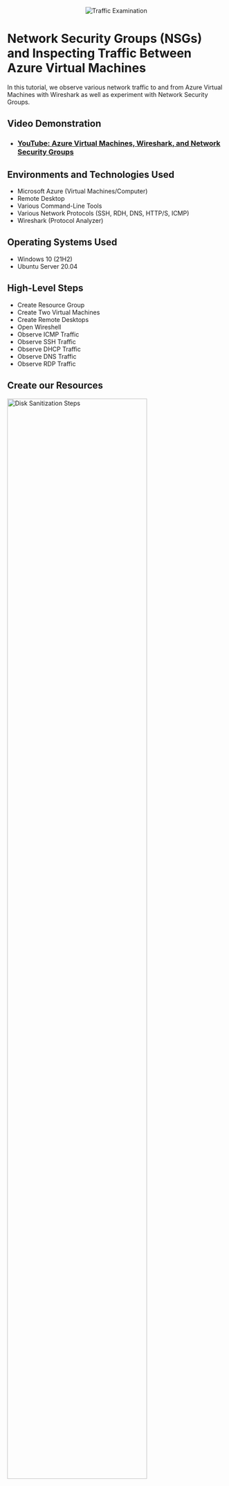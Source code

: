 <p align="center">
<img src="https://i.imgur.com/Ua7udoS.png" alt="Traffic Examination"/>
</p>

<h1>Network Security Groups (NSGs) and Inspecting Traffic Between Azure Virtual Machines</h1>
In this tutorial, we observe various network traffic to and from Azure Virtual Machines with Wireshark as well as experiment with Network Security Groups. <br />


<h2>Video Demonstration</h2>

- ### [YouTube: Azure Virtual Machines, Wireshark, and Network Security Groups](https://www.youtube.com)

<h2>Environments and Technologies Used</h2>

- Microsoft Azure (Virtual Machines/Computer)
- Remote Desktop
- Various Command-Line Tools
- Various Network Protocols (SSH, RDH, DNS, HTTP/S, ICMP)
- Wireshark (Protocol Analyzer)

<h2>Operating Systems Used </h2>

- Windows 10 (21H2)
- Ubuntu Server 20.04

<h2>High-Level Steps</h2>

- Create Resource Group
- Create Two Virtual Machines
- Create Remote Desktops
- Open Wireshell
- Observe ICMP Traffic
- Observe SSH Traffic
- Observe DHCP Traffic
- Observe DNS Traffic
- Observe RDP Traffic

<h2>Create our Resources</h2>

<p>
<img src="https://learn.microsoft.com/en-us/azure/azure-resource-manager/management/media/manage-resource-groups-portal/manage-resource-groups-add-group.png" height="80%" width="80%" alt="Disk Sanitization Steps"/>
</p>
<p>
  
- Create a Resource Group in Microsoft Azure. 
- Create the Windows 10 Virtual Machine (VM).
- While creating the VM, select the previously created Resource Group
- While creating the VM, allow it to create a new Virtual Network (Vnet) and Subnet
- Create another VM with Linux (Ubuntu).
- While create the VM, select the previously created Resource Group and Vnet
- Observe Your Virtual Network within Network Watcher

</p>
<br />

<h2>Observe ICMP Traffic</h2>

<p>
<img src="https://i.stack.imgur.com/WLtCX.png" height="80%" width="80%" alt="Photo of icmp traffic"/>
</p>
<p>

- Use Remote Desktop to connect to your Windows 10 Virtual Machine
- Within your Windows 10 Virtual Machine, Install Wireshark
- Open Wireshark and filter for ICMP traffic only
- Retrieve the private IP address of the Ubuntu VM and attempt to ping it from within the Windows 10 VM
- Observe ping requests and replies within WireShark
- From The Windows 10 VM, open command line or PowerShell and attempt to ping a public website (such as www.google.com) and observe the traffic in WireShark
- Initiate a perpetual/non-stop ping from your Windows 10 VM to your Ubuntu VM
- Open the Network Security Group your Ubuntu VM is using and disable incoming (inbound) ICMP traffic
- Back in the Windows 10 VM, observe the ICMP traffic in WireShark and the command line Ping activity
- Re-enable ICMP traffic for the Network Security Group your Ubuntu VM is using
- Back in the Windows 10 VM, observe the ICMP traffic in WireShark and the command line Ping activity (should start working)
- Stop the ping activity


<h2>Observe SSH Traffic</h2>

<p>
<img src="https://iotechonline.com/wp-content/uploads/2020/10/wireshark-screenshot.webp" height="80%" width="80%" alt="Photo of rdp traffic ssh"/>
</p>
<p>
  
- Back in Wireshark, filter for SSH traffic only
- From your Windows 10 VM, “SSH into” your Ubuntu Virtual Machine (via its private IP address)
- Type commands (username, pwd, etc) into the linux SSH connection and observe SSH traffic spam in WireShark
- Exit the SSH connection by typing ‘exit’ and pressing [Enter]

<h2>Observe DHCP Traffic</h2>

<p>
<img src="https://www.petermstewart.net/wp-content/uploads/2020/07/dhcp-q01-01.png" height="80%" width="80%" alt="Photo of dhcp traffic"/>
</p>
<p>
  
- Back in Wireshark, filter for DHCP traffic only
- From your Windows 10 VM, attempt to issue your VM a new IP address from the command line (ipconfig /renew)
- Observe the DHCP traffic appearing in WireShark

  
<h2>Observe DNS Traffic</h2>

<p>
<img src="https://www.petermstewart.net/wp-content/uploads/2020/07/dhcp-q01-01.png" height="80%" width="80%" alt="Photo of dns traffic"/>
</p>
<p>
  
- Back in Wireshark, filter for DNS traffic only
- From your Windows 10 VM within a command line, use nslookup to see what google.com and disney.com’s IP addresses are
- Observe the DNS traffic being show in WireShark

  <h2>Observe RDP Traffic</h2>

<p>
<img src="https://unit42.paloaltonetworks.com/wp-content/uploads/2021/03/word-image-146.png" height="80%" width="80%" alt="Photo of rdp traffic"/>
</p>
<p>
  
- Back in Wireshark, filter for RDP traffic only (tcp.port == 3389)
- Oserve the immediate non-stop spam of traffic? Why do you think it’s non-stop spamming vs only showing traffic when you do an activity?
- Answer: because the RDP (protocol) is constantly showing you a live stream from one computer to another, therefor traffic is always being transmitted

